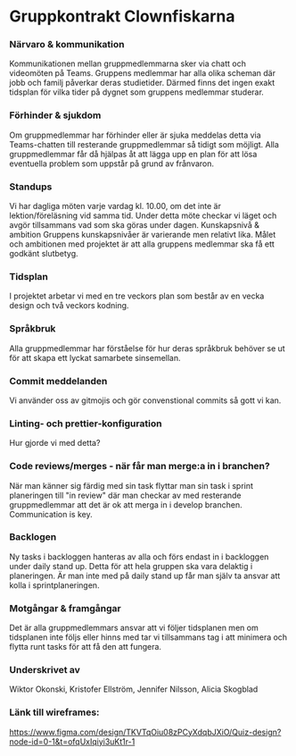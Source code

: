 # Gruppkontrakt Clownfiskarna

### Närvaro & kommunikation

Kommunikationen mellan gruppmedlemmarna sker via chatt och videomöten på Teams. Gruppens medlemmar har alla olika scheman där jobb och familj påverkar deras studietider. Därmed finns det ingen exakt tidsplan för vilka tider på dygnet som gruppens medlemmar studerar.

### Förhinder & sjukdom
Om gruppmedlemmar har förhinder eller är sjuka meddelas detta via Teams-chatten till resterande gruppmedlemmar så tidigt som möjligt. Alla gruppmedlemmar får då hjälpas åt att lägga upp en plan för att lösa eventuella problem som uppstår på grund av frånvaron.

### Standups
Vi har dagliga möten varje vardag kl. 10.00, om det inte är lektion/föreläsning vid samma tid. Under detta möte checkar vi läget och avgör tillsammans vad som ska göras under dagen.
Kunskapsnivå & ambition
Gruppens kunskapsnivåer är varierande men relativt lika. Målet och ambitionen med projektet är att alla gruppens medlemmar ska få ett godkänt slutbetyg.

### Tidsplan
I projektet arbetar vi med en tre veckors plan som består av en vecka design och två veckors kodning. 

### Språkbruk 
Alla gruppmedlemmar har förståelse för hur deras språkbruk behöver se ut för att skapa ett lyckat samarbete sinsemellan.

### Commit meddelanden
Vi använder oss av gitmojis och gör convenstional commits så gott vi kan.

### Linting- och prettier-konfiguration
Hur gjorde vi med detta?

### Code reviews/merges - när får man merge:a in i branchen? 
När man känner sig färdig med sin task flyttar man sin task i sprint planeringen till "in review" där man checkar av med resterande gruppmedlemmar att det är ok att merga in i develop branchen. Communication is key.

### Backlogen
Ny tasks i backloggen hanteras av alla och förs endast in i backloggen under daily stand up. Detta för att hela gruppen ska vara delaktig i planeringen. Är man inte med på daily stand up får man själv ta ansvar att kolla i sprintplaneringen.

### Motgångar & framgångar
Det är alla gruppmedlemmars ansvar att vi följer tidsplanen men om tidsplanen inte följs eller hinns med tar vi tillsammans tag i att minimera och flytta runt tasks för att få den att fungera.

### Underskrivet av
Wiktor Okonski, Kristofer Ellström, Jennifer Nilsson, Alicia Skogblad

### Länk till wireframes:
https://www.figma.com/design/TKVTqOiu08zPCyXdqbJXiO/Quiz-design?node-id=0-1&t=ofqUxIqiyi3uKt1r-1
